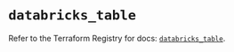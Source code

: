 # `databricks_table`

Refer to the Terraform Registry for docs: [`databricks_table`](https://registry.terraform.io/providers/databricks/databricks/1.62.1/docs/resources/table).

